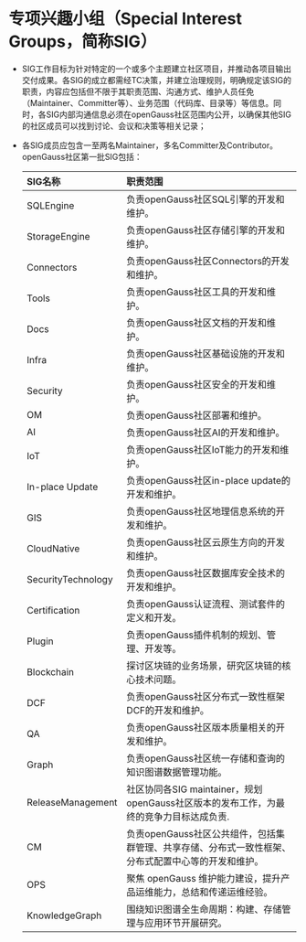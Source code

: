 # 专项兴趣小组（Special Interest Groups，简称SIG）

* SIG工作目标为针对特定的一个或多个主题建立社区项目，并推动各项目输出交付成果。各SIG的成立都需经TC决策，并建立治理规则，明确规定该SIG的职责，内容应包括但不限于其职责范围、沟通方式、维护人员任免（Maintainer、Committer等）、业务范围（代码库、目录等）等信息。同时，各SIG内部沟通信息必须在openGauss社区范围内公开，以确保其他SIG的社区成员可以找到讨论、会议和决策等相关记录；

* 各SIG成员应包含一至两名Maintainer，多名Committer及Contributor。openGauss社区第一批SIG包括：

    | SIG名称 | 职责范围 |
    | :------- | :--------------- |
    | SQLEngine | 负责openGauss社区SQL引擎的开发和维护。 |
    | StorageEngine | 负责openGauss社区存储引擎的开发和维护。 |
    | Connectors | 负责openGauss社区Connectors的开发和维护。 |
    | Tools | 负责openGauss社区工具的开发和维护。 |
    | Docs | 负责openGauss社区文档的开发和维护。 |
    | Infra | 负责openGauss社区基础设施的开发和维护。 |
    | Security | 负责openGauss社区安全的开发和维护。 |
    | OM | 负责openGauss社区部署和维护。 |
    | AI | 负责openGauss社区AI的开发和维护。 |
    | IoT | 负责openGauss社区IoT能力的开发和维护。 |
    | In-place Update | 负责openGauss社区in-place update的开发和维护。 |
    | GIS | 负责openGauss社区地理信息系统的开发和维护。 |
    | CloudNative | 负责openGauss社区云原生方向的开发和维护。 |
    | SecurityTechnology | 负责openGauss社区数据库安全技术的开发和维护。 |
    | Certification | 负责openGauss认证流程、测试套件的定义和开发。 |
    | Plugin | 负责openGauss插件机制的规划、管理、开发等。 |
    | Blockchain | 探讨区块链的业务场景，研究区块链的核心技术问题。 |
    | DCF | 负责openGauss社区分布式一致性框架DCF的开发和维护。 |
    | QA | 负责openGauss社区版本质量相关的开发和维护。 |
    | Graph | 负责openGauss社区统一存储和查询的知识图谱数据管理功能。 |
    | ReleaseManagement | 社区协同各SIG maintainer，规划openGauss社区版本的发布工作，为最终的竞争力目标达成负责. |
    | CM | 负责openGauss社区公共组件，包括集群管理、共享存储、分布式一致性框架、分布式配置中心等的开发和维护。 |
    | OPS | 聚焦 openGauss 维护能力建设，提升产品运维能力，总结和传递运维经验。 |
    | KnowledgeGraph | 围绕知识图谱全生命周期：构建、存储管理与应用环节开展研究。 |
